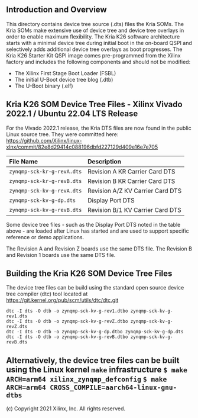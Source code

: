 Introduction and Overview
-------------------------
This directory contains device tree source (.dts) files the Kria SOMs.  The Kria SOMs make extensive use of device tree and device tree overlays in order to enable maximum flexibility.  The Kria K26 software architecture starts with a minimal device tree during initial boot in the on-board QSPI and selectively adds additional device tree overlays as boot progresses.  The Kria K26 Starter Kit QSPI image comes pre-programmed from the Xilinx factory and includes the following components and should not be modified:

* The Xilinx First Stage Boot Loader (FSBL)
* The initial U-Boot device tree blog (.dtb)
* The U-Boot binary (.elf)

Kria K26 SOM Device Tree Files - Xilinx Vivado 2022.1 / Ubuntu 22.04 LTS Release
-----------------------------------------------------
For the Vivado 2022.1 release, the Kria DTS files are now found in the public Linux source tree.  They were committed here: https://github.com/Xilinx/linux-xlnx/commit/82e8d29414c088196dbfd227129d409e16e7e705

|   File Name                            | Description                       |
|   :-------------------------------     | :------------------------------   |
|   `zynqmp-sck-kr-g-revA.dts`           | Revision A KR Carrier Card DTS    |
|   `zynqmp-sck-kr-g-revB.dts`           | Revision B KR Carrier Card DTS    |
|   `zynqmp-sck-kv-g-revA.dts`           | Revision A/Z KV Carrier Card DTS  |
|   `zynqmp-sck-kv-g-dp.dts`             | Display Port DTS                  |
|   `zynqmp-sck-kv-g-revB.dts`           | Revision B/1 KV Carrier Card DTS  |

Some device tree files - such as the Display Port DTS noted in the table above - are loaded after Linux has started and are used to support specific reference or demo applications.

The Revision A and Revision Z boards use the same DTS file.  The Revision B and Revision 1 boards use the same DTS file.

Building the Kria K26 SOM Device Tree Files
--------------------------------------------
The device tree files can be build using the standard open source device tree compiler (dtc) tool located at https://git.kernel.org/pub/scm/utils/dtc/dtc.git
```
dtc -I dts -O dtb -o zynqmp-sck-kv-g-rev1.dtbo zynqmp-sck-kv-g-rev1.dts
dtc -I dts -O dtb -o zynqmp-sck-kv-g-revZ.dtbo zynqmp-sck-kv-g-revZ.dts
dtc -I dts -O dtb -o zynqmp-sck-kv-g-dp.dtbo zynqmp-sck-kv-g-dp.dts
dtc -I dts -O dtb -o zynqmp-sck-kv-g-revB.dtbo zynqmp-sck-kv-g-revB.dts
```

Alternatively, the device tree files can be built using the Linux kernel `make` infrastructure
`$ make ARCH=arm64 xilinx_zynqmp_defconfig` 
`$ make ARCH=arm64 CROSS_COMPILE=aarch64-linux-gnu- dtbs`
---
(c) Copyright 2021 Xilinx, Inc. All rights reserved.
